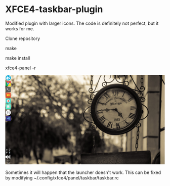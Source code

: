 # XFCE4-taskbar-plugin
Modified plugin with larger icons. The code is definitely not perfect, but it works for me.


Clone repository

make

make install

xfce4-panel -r

![Screenshot](Screenshot_2019-02-14_17-14-30.png)

Sometimes it will happen that the launcher doesn't work. This can be fixed by modifying ~/.config/xfce4/panel/taskbar/taskbar.rc

